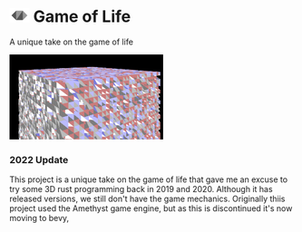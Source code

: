 # <img src="./assets/hills-tetrahedron.svg" height="25" /> Game of Life
A unique take on the game of life

<img src="./assets/screen-capture-2022-08-06.png" height="150" />

### 2022 Update
This project is a unique take on the game of life that gave me an excuse to try some 3D rust programming back in 2019 and 2020. Although it has released versions, we still don't have the game mechanics. Originally thiis project used the Amethyst game engine, but as this is discontinued it's now moving to bevy,
